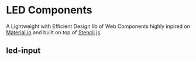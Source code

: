 # LED Components
A Lightweight with Efficient Design lib of Web Components highly inpired on [Material.io](https://material.io/design) and built on top of [Stencil.js](https://stenciljs.com/)

## led-input